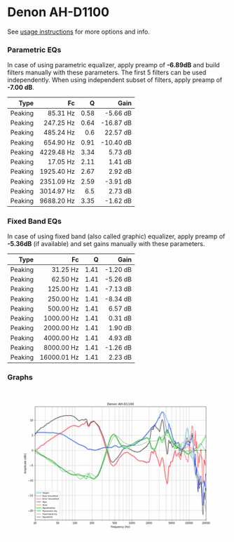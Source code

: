 # Denon AH-D1100
See [usage instructions](https://github.com/jaakkopasanen/AutoEq#usage) for more options and info.

### Parametric EQs
In case of using parametric equalizer, apply preamp of **-6.89dB** and build filters manually
with these parameters. The first 5 filters can be used independently.
When using independent subset of filters, apply preamp of **-7.00 dB**.

| Type    | Fc         |    Q | Gain      |
|--------:|-----------:|-----:|----------:|
| Peaking | 85.31 Hz   | 0.58 | -5.66 dB  |
| Peaking | 247.25 Hz  | 0.64 | -16.87 dB |
| Peaking | 485.24 Hz  | 0.6  | 22.57 dB  |
| Peaking | 654.90 Hz  | 0.91 | -10.40 dB |
| Peaking | 4229.48 Hz | 3.34 | 5.73 dB   |
| Peaking | 17.05 Hz   | 2.11 | 1.41 dB   |
| Peaking | 1925.40 Hz | 2.67 | 2.92 dB   |
| Peaking | 2351.09 Hz | 2.59 | -3.91 dB  |
| Peaking | 3014.97 Hz | 6.5  | 2.73 dB   |
| Peaking | 9688.20 Hz | 3.35 | -1.62 dB  |

### Fixed Band EQs
In case of using fixed band (also called graphic) equalizer, apply preamp of **-5.36dB**
(if available) and set gains manually with these parameters.

| Type    | Fc          |    Q | Gain     |
|--------:|------------:|-----:|---------:|
| Peaking | 31.25 Hz    | 1.41 | -1.20 dB |
| Peaking | 62.50 Hz    | 1.41 | -5.26 dB |
| Peaking | 125.00 Hz   | 1.41 | -7.13 dB |
| Peaking | 250.00 Hz   | 1.41 | -8.34 dB |
| Peaking | 500.00 Hz   | 1.41 | 6.57 dB  |
| Peaking | 1000.00 Hz  | 1.41 | 0.31 dB  |
| Peaking | 2000.00 Hz  | 1.41 | 1.90 dB  |
| Peaking | 4000.00 Hz  | 1.41 | 4.93 dB  |
| Peaking | 8000.00 Hz  | 1.41 | -1.26 dB |
| Peaking | 16000.01 Hz | 1.41 | 2.23 dB  |

### Graphs
![](./Denon%20AH-D1100.png)
